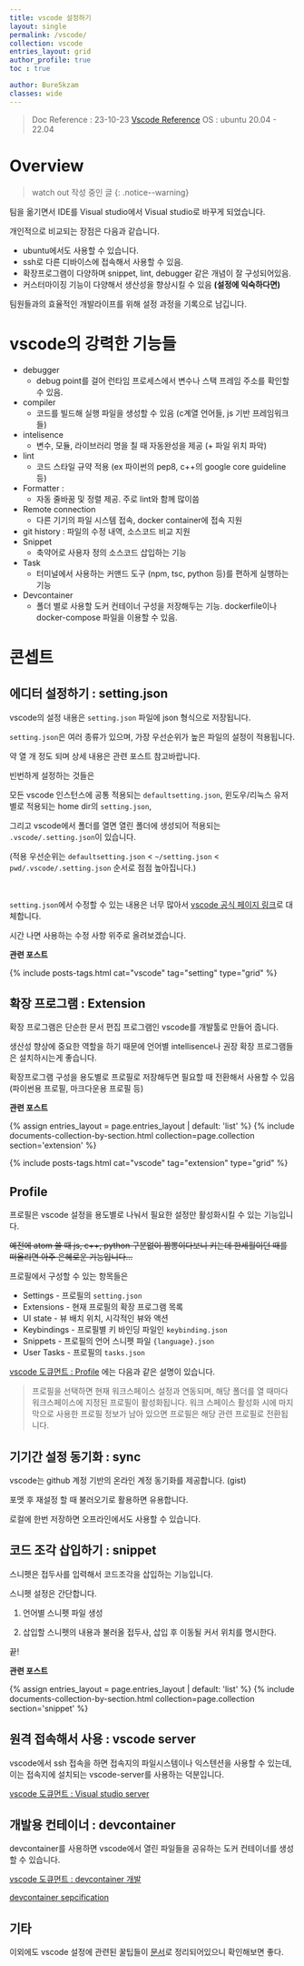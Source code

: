 ```yaml
---
title: vscode 설정하기
layout: single
permalink: /vscode/
collection: vscode
entries_layout: grid
author_profile: true
toc : true

author: Bure5kzam
classes: wide
---
```



> Doc Reference : 23-10-23 [Vscode  Reference](https://code.visualstudio.com/docs)
> OS : ubuntu 20.04 - 22.04

# Overview


> watch out
> 작성 중인 글
{: .notice--warning}

<!-- <div class="entries-grid">
  {% include documents-collection.html collection="ubuntu" sort_by=page.sort_by sort_order=page.sort_order type="grid" %}
</div> -->


팀을 옮기면서 IDE를 Visual studio에서 Visual studio로 바꾸게 되었습니다.

개인적으로 비교되는 장점은 다음과 같습니다.

- ubuntu에서도 사용할 수 있습니다.
- ssh로 다른 디바이스에 접속해서 사용할 수 있음.
- 확장프로그램이 다양하며 snippet, lint, debugger 같은 개념이 잘 구성되어있음.
- 커스터마이징 기능이 다양해서 생산성을 향상시킬 수 있음 **(설정에 익숙하다면)**

팀원들과의 효율적인 개발라이프를 위해 설정 과정을 기록으로 남깁니다.

# vscode의 강력한 기능들

- debugger
  - debug point를 걸어 런타임 프로세스에서 변수나 스택 프레임 주소를 확인할 수 있음.
- compiler
  - 코드를 빌드해 실행 파일을 생성할 수 있음 (c계열 언어들, js 기반 프레임워크들)
- intelisence
  - 변수, 모듈, 라이브러리 명을 칠 때 자동완성을 제공 (+ 파일 위치 파악)
- lint
  - 코드 스타일 규약 적용 (ex 파이썬의 pep8, c++의 google core guideline 등)
- Formatter : 
  - 자동 줄바꿈 및 정렬 제공. 주로 lint와 함께 많이씀
- Remote connection
  - 다른 기기의 파일 시스템 접속, docker container에 접속 지원
- git history : 파일의 수정 내역, 소스코드 비교 지원
- Snippet
  - 축약어로 사용자 정의 소스코드 삽입하는 기능
- Task
  - 터미널에서 사용하는 커맨드 도구 (npm, tsc, python 등)를 편하게 실행하는 기능
- Devcontainer
  - 폴더 별로 사용할 도커 컨테이너 구성을 저장해두는 기능. dockerfile이나 docker-compose 파일을 이용할 수 있음.

# 콘셉트 

## 에디터 설정하기 : setting.json

vscode의 설정 내용은 `setting.json` 파일에 json 형식으로 저장됩니다.

`setting.json`은 여러 종류가 있으며, 가장 우선순위가 높은 파일의 설정이 적용됩니다. 

약 열 개 정도 되며 상세 내용은 관련 포스트 참고바랍니다.

빈번하게 설정하는 것들은

모든 vscode 인스턴스에 공통 적용되는 `defaultsetting.json`, 윈도우/리눅스 유저별로 적용되는 home dir의 `setting.json`, 

그리고 vscode에서 폴더를 열면 열린 폴더에 생성되어 적용되는 `.vscode/.setting.json`이 있습니다.

(적용 우선순위는 `defaultsetting.json` < `~/setting.json` < `pwd/.vscode/.setting.json` 순서로 점점 높아집니다.)

<br/>

`setting.json`에서 수정할 수 있는 내용은 너무 많아서 [vscode 공식 페이지 링크](https://code.visualstudio.com/docs/getstarted/settings#_default-settings)로 대체합니다.

시간 나면 사용하는 수정 사항 위주로 올려보겠습니다.

**관련 포스트**

{% include posts-tags.html cat="vscode" tag="setting" type="grid" %}

## 확장 프로그램 : Extension

확장 프로그램은 단순한 문서 편집 프로그램인 vscode를 개발툴로 만들어 줍니다.

생산성 향상에 중요한 역할을 하기 때문에 언어별 intellisence나 권장 확장 프로그램들은 설치하시는게 좋습니다.

확장프로그램 구성을 용도별로 프로필로 저장해두면 필요할 때 전환해서 사용할 수 있음 (파이썬용 프로필, 마크다운용 프로필 등)

**관련 포스트**

{% assign entries_layout = page.entries_layout | default: 'list' %}
{% include documents-collection-by-section.html collection=page.collection
section='extension' %}

{% include posts-tags.html cat="vscode" tag="extension" type="grid" %}


## Profile


프로필은 vscode 설정을 용도별로 나눠서 필요한 설정만 활성화시킬 수 있는 기능입니다.

~~예전에 atom 쓸 때 js, c++, python 구분없이 짬뽕이다보니 키는데 한세월이던 때를 떠올리면 아주 은혜로운 기능입니다...~~

프로필에서 구성할 수 있는 항목들은

- Settings - 프로필의 `setting.json`
- Extensions - 현재 프로필의 확장 프로그램 목록
- UI state - 뷰 배치 위치, 시각적인 뷰와 액션
- Keybindings - 프로필별 키 바인딩 파일인 `keybinding.json`
- Snippets - 프로필의 언어 스니펫 파일 `{language}.json`
- User Tasks - 프로필의 `tasks.json`

[vscode 도큐먼트 : Profile](https://code.visualstudio.com/docs/editor/profiles) 에는 다음과 같은 설명이 있습니다.

> 프로필을 선택하면 현재 워크스페이스 설정과 연동되며, 해당 폴더를 열 때마다 워크스페이스에 지정된 프로필이 활성화됩니다. 
> 워크 스페이스 활성화 시에 마지막으로 사용한 프로필 정보가 남아 있으면 프로필은 해당 관련 프로필로 전환됩니다.



## 기기간 설정 동기화 : sync

vscode는 github 계정 기반의 온라인 계정 동기화를 제공합니다. (gist)

포맷 후 재설정 할 때 불러오기로 활용하면 유용합니다.

로컬에 한번 저장하면 오프라인에서도 사용할 수 있습니다.

## 코드 조각 삽입하기 : snippet

스니펫은 접두사를 입력해서 코드조각을 삽입하는 기능입니다.

스니펫 설정은 간단합니다.

1. 언어별 스니펫 파일 생성

2. 삽입할 스니펫의 내용과 불러올 접두사, 삽입 후 이동될 커서 위치를 명시한다.

끝!

**관련 포스트**

{% assign entries_layout = page.entries_layout | default: 'list' %}
{% include documents-collection-by-section.html collection=page.collection
section='snippet' %}


## 원격 접속해서 사용 : vscode server

vscode에서 ssh 접속을 하면 접속지의 파일시스템이나 익스텐션을 사용할 수 있는데, 이는 접속지에 설치되는 vscode-server를 사용하는 덕분입니다.

[vscode 도큐먼트 : Visual studio server](https://code.visualstudio.com/docs/remote/vscode-server)


## 개발용 컨테이너 : devcontainer

devcontainer를 사용하면 vscode에서 열린 파일들을 공유하는 도커 컨테이너를 생성할 수 있습니다.

[vscode 도큐먼트 : devcontainer 개발](https://code.visualstudio.com/docs/devcontainers/containers#_opening-a-terminal)

[devcontainer sepcification](https://containers.dev/)

## 기타

이외에도 vscode 설정에 관련된 꿀팁들이 [문서](https://code.visualstudio.com/docs/getstarted/tips-and-tricks)로 정리되어있으니 확인해보면 좋다.


